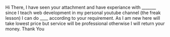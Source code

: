 Hi There,
I have seen your attachment and have experiance with _______ since I teach web development in 
my personal youtube channel (the freak lesson) I can do ____ according to your requirement. 
As I am new here will take lowest price but service will be professional
otherwise I will return your money.
Thank You
